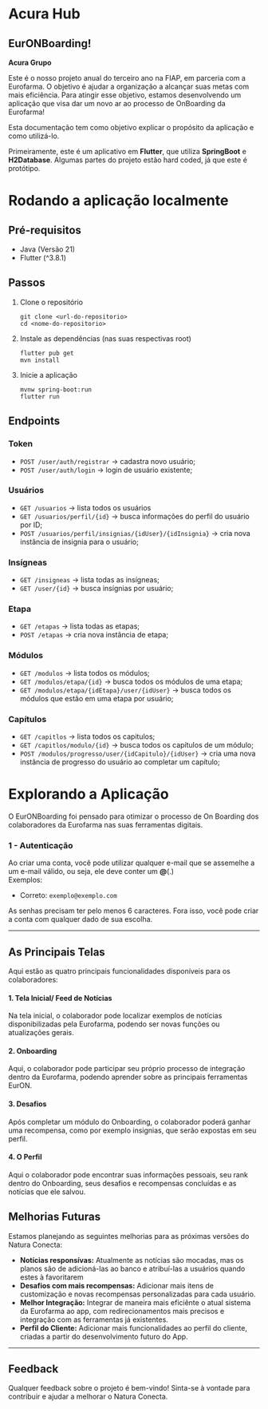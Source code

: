 # Acura Hub

## EurONBoarding! 
**Acura Grupo**

Este é o nosso projeto anual do terceiro ano na FIAP, em parceria com a Eurofarma. O objetivo é ajudar a organização a alcançar suas metas com mais eficiência. Para atingir esse objetivo, estamos desenvolvendo um aplicação que visa dar um novo ar ao processo de OnBoarding da Eurofarma!

Esta documentação tem como objetivo explicar o propósito da aplicação e como utilizá-lo.

Primeiramente, este é um aplicativo em **Flutter**, que utiliza **SpringBoot** e **H2Database**. Algumas partes do projeto estão hard coded, já que este é protótipo.

# Rodando a aplicação localmente

## Pré-requisitos
- Java (Versão 21)
- Flutter (^3.8.1)

## Passos
1. Clone o repositório
   ```
   git clone <url-do-repositorio>
   cd <nome-do-repositorio>
   ```
2. Instale as dependências (nas suas respectivas root)
   ```
   flutter pub get
   mvn install
   ```
4. Inicie a aplicação
   ```
   mvnw spring-boot:run
   flutter run
   ```

## Endpoints

### Token
- `POST /user/auth/registrar` → cadastra novo usuário;
- `POST /user/auth/login` → login de usuário existente;

### Usuários
- `GET /usuarios` → lista todos os usuários
- `GET /usuarios/perfil/{id}` → busca informações do perfil do usuário por ID;
- `POST /usuarios/perfil/insignias/{idUser}/{idInsignia}` → cria nova instância de insignia para o usuário;

### Insígneas
- `GET /insigneas` → lista todas as insígneas;
- `GET /user/{id}` → busca insígnias por usuário;

### Etapa
- `GET /etapas` → lista todas as etapas;
- `POST /etapas` → cria nova instância de etapa;

### Módulos
- `GET /modulos` → lista todos os módulos;
- `GET /modulos/etapa/{id}` → busca todos os módulos de uma etapa;
- `GET /modulos/etapa/{idEtapa}/user/{idUser}` → busca todos os módulos que estão em uma etapa por usuário;

### Capítulos
- `GET /capitlos` → lista todos os capitulos;
- `GET /capitlos/modulo/{id}` → busca todos os capítulos de um módulo;
- `POST /modulos/progresso/user/{idCapitulo}/{idUser}` → cria uma nova instância de progresso do usuário ao completar um capítulo;

# Explorando a Aplicação

O EurONBoarding foi pensado para otimizar o processo de On Boarding dos colaboradores da Eurofarma nas suas ferramentas digitais.

### 1 - Autenticação
Ao criar uma conta, você pode utilizar qualquer e-mail que se assemelhe a um e-mail válido, ou seja, ele deve conter um **@**(.)  
Exemplos:
- Correto: `exemplo@exemplo.com`

As senhas precisam ter pelo menos 6 caracteres. Fora isso, você pode criar a conta com qualquer dado de sua escolha.

---

## As Principais Telas

Aqui estão as quatro principais funcionalidades disponíveis para os colaboradores:

#### 1. Tela Inicial/ Feed de Notícias
Na tela inicial, o colaborador pode localizar exemplos de notícias disponibilizadas pela Eurofarma, podendo ser novas funções ou atualizações gerais.

#### 2. Onboarding
Aqui, o colaborador pode participar seu próprio processo de integração dentro da Eurofarma, podendo aprender sobre as principais ferramentas EurON.

#### 3. Desafios
Após completar um módulo do Onboarding, o colaborador poderá ganhar uma recompensa, como por exemplo insignias, que serão expostas em seu perfil.

#### 4. O Perfil
Aqui o colaborador pode encontrar suas informações pessoais, seu rank dentro do Onboarding, seus desafios e recompensas concluídas e as notícias que ele salvou.


## Melhorias Futuras

Estamos planejando as seguintes melhorias para as próximas versões do Natura Conecta:

- **Notícias responsívas:** Atualmente as notícias são mocadas, mas os planos são de adicioná-las ao banco e atribuí-las a usuários quando estes à favoritarem
- **Desafios com mais recompensas:** Adicionar mais itens de customização e novas recompensas personalizadas para cada usuário.
- **Melhor Integração:** Integrar de maneira mais eficiênte o atual sistema da Eurofarma ao app, com redirecionamentos mais precisos e integração com as ferramentas já existentes.
- **Perfil do Cliente:** Adicionar mais funcionalidades ao perfil do cliente, criadas a partir do desenvolvimento futuro do App.

---

## Feedback

Qualquer feedback sobre o projeto é bem-vindo! Sinta-se à vontade para contribuir e ajudar a melhorar o Natura Conecta.
